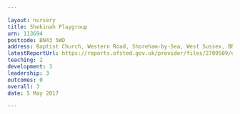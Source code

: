 ```yaml
---

layout: nursery
title: Shekinah Playgroup
urn: 113694
postcode: BN43 5WD
address: Baptist Church, Western Road, Shoreham-by-Sea, West Sussex, BN43 5WD
latestReportUrl: https://reports.ofsted.gov.uk/provider/files/2709509/urn/113694.pdf
teaching: 2
development: 3
leadership: 3
outcomes: 0
overall: 3
date: 5 May 2017

---
```

